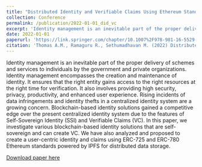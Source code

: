```yaml
---
title: "Distributed Identity and Verifiable Claims Using Ethereum Standards"
collection: Conference
permalink: /publication/2022-01-01_did_vc
excerpt: 'Identity management is an inevitable part of the proper delivery of schemes and services to individuals by the government and private organizations. Identity management encompasses the creation and maintenance of identity. It ensures that the right entity gains access to the right resources at the right time for verification. It also involves providing high security, privacy, productivity, and enhanced user experience.'
date: 2022-01-01
paperurl: 'https://link.springer.com/chapter/10.1007%2F978-981-16-5529-6_48'
citation: 'Thomas A.M., Ramaguru R., Sethumadhavan M. (2022) Distributed Identity and Verifiable Claims Using Ethereum Standards. In: Ranganathan G., Fernando X., Shi F. (eds) Inventive Communication and Computational Technologies. Lecture Notes in Networks and Systems, vol 311. Springer, Singapore.'
---
```

Identity management is an inevitable part of the proper delivery of schemes and services to individuals by the government and private organizations. Identity management encompasses the creation and maintenance of identity. It ensures that the right entity gains access to the right resources at the right time for verification. It also involves providing high security, privacy, productivity, and enhanced user experience. Rising incidents of data infringements and identity thefts in a centralized identity system are a growing concern. Blockchain-based identity solutions gained a competitive edge over the present centralized identity system due to the features of Self-Sovereign Identity (SSI) and Verifiable Claims (VC). In this paper, we investigate various blockchain-based identity solutions that are self-sovereign and can create VC. We have also analyzed and proposed to create a user-centric identity and claims using ERC-725 and ERC-780 Ethereum standards powered by IPFS for distributed data storage.

[Download paper here](https://link.springer.com/chapter/10.1007%2F978-981-16-5529-6_48)

